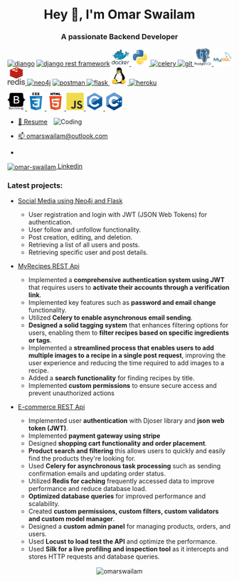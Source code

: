 <h1 align="center">Hey 👋, I'm Omar Swailam</h1>
<h3 align="center">A passionate Backend Developer</h3>

<p align="center">
 
<a href="https://www.djangoproject.com/" target="_blank" rel="noreferrer"> <img src="https://cdn.worldvectorlogo.com/logos/django.svg" alt="django" width="40" height="40"/></a>
<a href="https://www.django-rest-framework.org/" target="_blank" rel="noreferrer"> <img src="https://www.django-rest-framework.org/img/logo.png" alt="django rest framework" width="78" height="40"/></a>
<a href="https://www.docker.com/" target="_blank" rel="noreferrer"> <img src="https://raw.githubusercontent.com/devicons/devicon/master/icons/docker/docker-original-wordmark.svg" alt="docker" width="40" height="40"/> </a>
<a href="https://www.python.org" target="_blank" rel="noreferrer"> <img src="https://raw.githubusercontent.com/devicons/devicon/master/icons/python/python-original.svg" alt="python" width="40" height="40"/> </a>
<a href="https://docs.celeryq.dev/en/stable/" target="_blank" rel="noreferrer"> <img src="https://docs.celeryq.dev/en/stable/_static/celery_512.png" alt="celery" width="40" height="40"/> </a>
<a href="https://git-scm.com/" target="_blank" rel="noreferrer"> <img src="https://www.vectorlogo.zone/logos/git-scm/git-scm-icon.svg" alt="git" width="40" height="40"/> </a>
<a href="https://www.postgresql.org" target="_blank" rel="noreferrer"> <img src="https://raw.githubusercontent.com/devicons/devicon/master/icons/postgresql/postgresql-original-wordmark.svg" alt="postgresql" width="40" height="40"/> </a>
<a href="https://www.mysql.com/" target="_blank" rel="noreferrer"> <img src="https://raw.githubusercontent.com/devicons/devicon/master/icons/mysql/mysql-original-wordmark.svg" alt="mysql" width="40" height="40"/> </a>
<a href="https://redis.io" target="_blank" rel="noreferrer"> <img src="https://raw.githubusercontent.com/devicons/devicon/master/icons/redis/redis-original-wordmark.svg" alt="redis" width="40" height="40"/> </a>
<a href="https://neo4j.com/" target="_blank" rel="noreferrer"> <img src="https://dist.neo4j.com/wp-content/uploads/20230926084108/Logo_FullColor_RGB_TransBG.svg" alt="neo4j" width="40" height="40"/></a>
<a href="https://postman.com" target="_blank" rel="noreferrer"> <img src="https://www.vectorlogo.zone/logos/getpostman/getpostman-icon.svg" alt="postman" width="40" height="40"/> </a>
<a href="https://flask.palletsprojects.com/" target="_blank" rel="noreferrer"> <img src="https://www.vectorlogo.zone/logos/pocoo_flask/pocoo_flask-icon.svg" alt="flask" width="40" height="40"/> </a>
<a href="https://www.linux.org/" target="_blank" rel="noreferrer"> <img src="https://raw.githubusercontent.com/devicons/devicon/master/icons/linux/linux-original.svg" alt="linux" width="40" height="40"/> </a> 
<a href="https://heroku.com" target="_blank" rel="noreferrer"> <img src="https://www.vectorlogo.zone/logos/heroku/heroku-icon.svg" alt="heroku" width="40" height="40"/></a>
 
</p>

<p align="center">
 
<a href="https://getbootstrap.com" target="_blank" rel="noreferrer"> <img src="https://raw.githubusercontent.com/devicons/devicon/master/icons/bootstrap/bootstrap-plain-wordmark.svg" alt="bootstrap" width="40" height="40"/> </a>
<a href="https://www.w3schools.com/css/" target="_blank" rel="noreferrer"> <img src="https://raw.githubusercontent.com/devicons/devicon/master/icons/css3/css3-original-wordmark.svg" alt="css3" width="40" height="40"/> </a>
<a href="https://www.w3.org/html/" target="_blank" rel="noreferrer"> <img src="https://raw.githubusercontent.com/devicons/devicon/master/icons/html5/html5-original-wordmark.svg" alt="html5" width="40" height="40"/> </a>
<a href="https://developer.mozilla.org/en-US/docs/Web/JavaScript" target="_blank" rel="noreferrer"> <img src="https://raw.githubusercontent.com/devicons/devicon/master/icons/javascript/javascript-original.svg" alt="javascript" width="40" height="40"/> </a>
<a href="https://www.cprogramming.com/" target="_blank" rel="noreferrer"> <img src="https://raw.githubusercontent.com/devicons/devicon/master/icons/c/c-original.svg" alt="c" width="40" height="40"/> </a>
<a href="https://www.w3schools.com/cpp/" target="_blank" rel="noreferrer"> <img src="https://raw.githubusercontent.com/devicons/devicon/master/icons/cplusplus/cplusplus-original.svg" alt="cplusplus" width="40" height="40"/> </a>
 
</p>

<img align="right" alt="Coding" width="400" src="https://camo.githubusercontent.com/c1dcb74cc1c1835b1d716f5051499a2814c683c806b15f04b0eba492863703e9/68747470733a2f2f63646e2e6472696262626c652e636f6d2f75736572732f3733303730332f73637265656e73686f74732f363538313234332f6176656e746f2e676966">

- <a href="https://drive.google.com/file/d/148PJrm4nhMOh0gpoNKOon_gskKMUKZQt/view?usp=sharing" target="_blank">📄 Resume</a>

- <a href="mailto:omarswailam@outlook.com">📫 omarswailam@outlook.com</a> 

- <a href="https://linkedin.com/in/omar-swailam" target="blank">
<img align="center" src="https://raw.githubusercontent.com/rahuldkjain/github-profile-readme-generator/master/src/images/icons/Social/linked-in-alt.svg" alt="omar-swailam" height="15" width="15" /> Linkedin
</a> 

<h3 align="left">Latest projects:</h3>

* <a href="https://github.com/OmarSwailam/social-media-neo4j-flask" target="_blank">Social Media using Neo4j and Flask</a>
  * User registration and login with JWT (JSON Web Tokens) for authentication.
  * User follow and unfollow functionality.
  * Post creation, editing, and deletion.
  * Retrieving a list of all users and posts.
  * Retrieving specific user and post details.
 
* <a href="https://github.com/OmarSwailam/MyRecipes" target="_blank" rel="noreferrer">MyRecipes REST Api</a>
  * Implemented a **comprehensive authentication system using JWT** that requires users to **activate their accounts
through a verification link**.
  * Implemented key features such as **password and email change** functionality.
  * Utilized **Celery to enable asynchronous email sending**.
  * **Designed a solid tagging system** that enhances filtering options for users, enabling them to **filter recipes based on
specific ingredients or tags**.
  * Implemented a **streamlined process that enables users to add multiple images to a recipe in a single post
request**, improving the user experience and reducing the time required to add images to a recipe.
  * Added a **search functionality** for finding recipes by title.
  * Implemented **custom permissions** to ensure secure access and prevent unauthorized actions

* <a href="https://github.com/OmarSwailam/storefront" target="_blank" rel="noreferrer">E-commerce REST Api</a>
  * Implemented user **authentication** with Djoser library and **json web token (JWT)**.
  * Implemented **payment gateway using stripe**
  * Designed **shopping cart functionality and order placement**.
  * **Product search and filtering** this allows users to quickly and easily find the products they're looking for.
  * Used **Celery for asynchronous task processing** such as sending confirmation emails and updating order status.
  * Utilized **Redis for caching** frequently accessed data to improve performance and reduce database load.
  * **Optimized database queries** for improved performance and scalability.
  * Created **custom permissions, custom filters, custom validators and custom model manager**.
  * Designed a **custom admin panel** for managing products, orders, and users.
  * Used **Locust to load test the API** and optimize the performance.
  * Used **Silk for a live profiling and inspection tool** as it intercepts and stores HTTP requests and database queries.


<p align="center"><img align="center" src="https://github-readme-stats.vercel.app/api/top-langs?username=omarswailam&show_icons=true&locale=en&layout=compact" alt="omarswailam" /></p>
